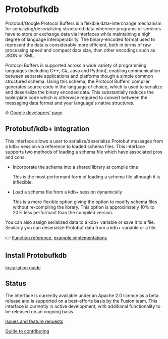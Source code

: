 # Protobufkdb

Protobuf/Google Protocol Buffers is a flexible data-interchange mechanism for serializing/deserializing structured data wherever programs or services have to store or exchange data via interfaces while maintaining a high degree of language interoperability.  The binary-encoded format used to represent the data is considerably more efficient, both in terms of raw processing speed and compact data size, than other encodings such as JSON or XML.

Protocol Buffers is supported across a wide variety of programming languages (including C++, C#, Java and Python), enabling communication between separate applications and platforms though a simple common structured schema.  Using this schema, the Protocol Buffers’ compiler generates source code in the language of choice, which is used to serialize and deserialize the binary encoded data.  This substantially reduces the boilerplate code which is otherwise required to convert between the messaging data format and your language's native structures.

:globe_with_meridians:
[Google developers’ page](https://developers.google.com/protocol-buffers/)


## Protobuf/kdb+ integration

This interface allows a user to serialize/deserialize Protobuf messages from a kdb+ session via reference to loaded schema files. This interface supports two methods of loading a schema file which have associated pros and cons:

-   Incorporate the schema into a shared library at compile time

    This is the most performant form of loading a schema file although it is inflexible.

-   Load a schema file from a kdb+ session dynamically

    This is a more flexible option giving the option to modify schema files without re-compiling the library. This option is approximately 10% to 20% less performant than the compiled version.

You can also assign serialized data to a kdb+ variable or save it to a file. Similarly you can deserialize Protobuf data from a kdb+ variable or a file.

:point_right:
[Function reference](reference.md), [example implementations](examples.md)


## Install Protobufkdb

[Installation guide](../README.md#installation)


## Status

The interface is currently available under an Apache 2.0 licence as a beta release and is supported on a best-efforts basis by the Fusion team. 
This interface is currently in active development, with additional functionality to be released on an ongoing basis.


[Issues and feature requests](../../../issues) 

[Guide to contributing](../../CONTRIBUTING.md)
